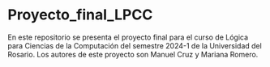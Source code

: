 # Proyecto_final_LPCC
En este repositorio se presenta el proyecto final para el curso de Lógica para Ciencias de la Computación del semestre 2024-1 de la Universidad del Rosario.
Los autores de este proyecto son Manuel Cruz y Mariana Romero.
